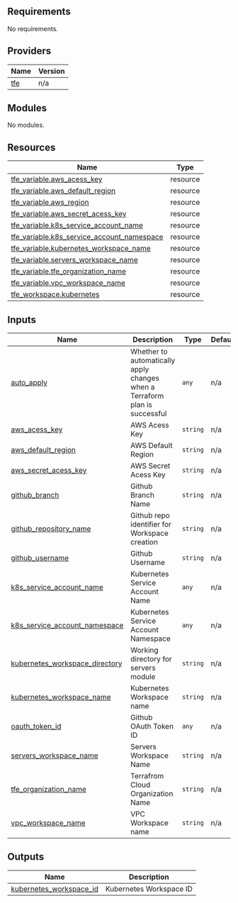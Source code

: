 <!-- BEGIN_TF_DOCS -->
## Requirements

No requirements.

## Providers

| Name | Version |
|------|---------|
| <a name="provider_tfe"></a> [tfe](#provider\_tfe) | n/a |

## Modules

No modules.

## Resources

| Name | Type |
|------|------|
| [tfe_variable.aws_acess_key](https://registry.terraform.io/providers/hashicorp/tfe/latest/docs/resources/variable) | resource |
| [tfe_variable.aws_default_region](https://registry.terraform.io/providers/hashicorp/tfe/latest/docs/resources/variable) | resource |
| [tfe_variable.aws_region](https://registry.terraform.io/providers/hashicorp/tfe/latest/docs/resources/variable) | resource |
| [tfe_variable.aws_secret_acess_key](https://registry.terraform.io/providers/hashicorp/tfe/latest/docs/resources/variable) | resource |
| [tfe_variable.k8s_service_account_name](https://registry.terraform.io/providers/hashicorp/tfe/latest/docs/resources/variable) | resource |
| [tfe_variable.k8s_service_account_namespace](https://registry.terraform.io/providers/hashicorp/tfe/latest/docs/resources/variable) | resource |
| [tfe_variable.kubernetes_workspace_name](https://registry.terraform.io/providers/hashicorp/tfe/latest/docs/resources/variable) | resource |
| [tfe_variable.servers_workspace_name](https://registry.terraform.io/providers/hashicorp/tfe/latest/docs/resources/variable) | resource |
| [tfe_variable.tfe_organization_name](https://registry.terraform.io/providers/hashicorp/tfe/latest/docs/resources/variable) | resource |
| [tfe_variable.vpc_workspace_name](https://registry.terraform.io/providers/hashicorp/tfe/latest/docs/resources/variable) | resource |
| [tfe_workspace.kubernetes](https://registry.terraform.io/providers/hashicorp/tfe/latest/docs/resources/workspace) | resource |

## Inputs

| Name | Description | Type | Default | Required |
|------|-------------|------|---------|:--------:|
| <a name="input_auto_apply"></a> [auto\_apply](#input\_auto\_apply) | Whether to automatically apply changes when a Terraform plan is successful | `any` | n/a | yes |
| <a name="input_aws_acess_key"></a> [aws\_acess\_key](#input\_aws\_acess\_key) | AWS Acess Key | `string` | n/a | yes |
| <a name="input_aws_default_region"></a> [aws\_default\_region](#input\_aws\_default\_region) | AWS Default Region | `string` | n/a | yes |
| <a name="input_aws_secret_acess_key"></a> [aws\_secret\_acess\_key](#input\_aws\_secret\_acess\_key) | AWS Secret Acess Key | `string` | n/a | yes |
| <a name="input_github_branch"></a> [github\_branch](#input\_github\_branch) | Github Branch Name | `string` | n/a | yes |
| <a name="input_github_repository_name"></a> [github\_repository\_name](#input\_github\_repository\_name) | Github repo identifier for Workspace creation | `string` | n/a | yes |
| <a name="input_github_username"></a> [github\_username](#input\_github\_username) | Github Username | `string` | n/a | yes |
| <a name="input_k8s_service_account_name"></a> [k8s\_service\_account\_name](#input\_k8s\_service\_account\_name) | Kubernetes Service Account Name | `any` | n/a | yes |
| <a name="input_k8s_service_account_namespace"></a> [k8s\_service\_account\_namespace](#input\_k8s\_service\_account\_namespace) | Kubernetes Service Account Namespace | `any` | n/a | yes |
| <a name="input_kubernetes_workspace_directory"></a> [kubernetes\_workspace\_directory](#input\_kubernetes\_workspace\_directory) | Working directory for servers module | `string` | n/a | yes |
| <a name="input_kubernetes_workspace_name"></a> [kubernetes\_workspace\_name](#input\_kubernetes\_workspace\_name) | Kubernetes Workspace name | `string` | n/a | yes |
| <a name="input_oauth_token_id"></a> [oauth\_token\_id](#input\_oauth\_token\_id) | Github OAuth Token ID | `any` | n/a | yes |
| <a name="input_servers_workspace_name"></a> [servers\_workspace\_name](#input\_servers\_workspace\_name) | Servers Workspace Name | `string` | n/a | yes |
| <a name="input_tfe_organization_name"></a> [tfe\_organization\_name](#input\_tfe\_organization\_name) | Terrafrom Cloud Organization Name | `string` | n/a | yes |
| <a name="input_vpc_workspace_name"></a> [vpc\_workspace\_name](#input\_vpc\_workspace\_name) | VPC Workspace name | `string` | n/a | yes |

## Outputs

| Name | Description |
|------|-------------|
| <a name="output_kubernetes_workspace_id"></a> [kubernetes\_workspace\_id](#output\_kubernetes\_workspace\_id) | Kubernetes Workspace ID |
<!-- END_TF_DOCS -->